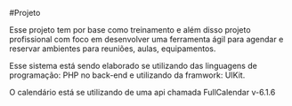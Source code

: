 #Projeto


Esse projeto tem por base como treinamento e além disso projeto profissional com foco em desenvolver uma ferramenta ágil para agendar e reservar ambientes para reuniões, 
aulas, equipamentos.

Esse sistema está sendo elaborado se utilizando das linguagens de programação: PHP no back-end e utilizando da framwork: UIKit.

O calendário está se utilizando de uma api chamada FullCalendar v-6.1.6
